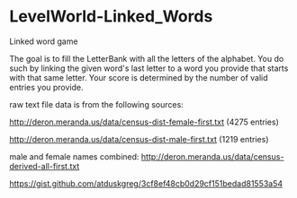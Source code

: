 # LevelWorld-Linked_Words
Linked word game

The goal is to fill the LetterBank with all the letters of the alphabet. 
You do such by linking the given word's last letter to a word you provide that starts with that same letter.
Your score is determined by the number of valid entries you provide.

raw text file data is from the following sources:

http://deron.meranda.us/data/census-dist-female-first.txt (4275 entries)

http://deron.meranda.us/data/census-dist-male-first.txt (1219 entries)

male and female names combined: http://deron.meranda.us/data/census-derived-all-first.txt

https://gist.github.com/atduskgreg/3cf8ef48cb0d29cf151bedad81553a54
